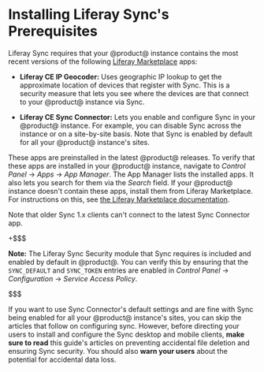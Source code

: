 # Installing Liferay Sync's Prerequisites [](id=installing-liferay-syncs-prerequisites)

Liferay Sync requires that your @product@ instance contains the most recent 
versions of the following 
[Liferay Marketplace](https://web.liferay.com/marketplace) 
apps: 

-   **Liferay CE IP Geocoder:** Uses geographic IP lookup to get the approximate 
    location of devices that register with Sync. This is a security measure that 
    lets you see where the devices are that connect to your @product@ instance 
    via Sync. 

-   **Liferay CE Sync Connector:** Lets you enable and configure Sync in your 
    @product@ instance. For example, you can disable Sync across the instance or 
    on a site-by-site basis. Note that Sync is enabled by default for all your 
    @product@ instance's sites. 

These apps are preinstalled in the latest @product@ releases. To verify that 
these apps are installed in your @product@ instance, navigate to *Control Panel* 
&rarr; *Apps* &rarr; *App Manager*. The App Manager lists the installed apps. 
It also lets you search for them via the *Search* field. If your @product@ 
instance doesn't contain these apps, install them from Liferay Marketplace. 
For instructions on this, see 
[the Liferay Marketplace documentation](/discover/portal/-/knowledge_base/7-1/using-the-liferay-marketplace). 

Note that older Sync 1.x clients can't connect to the latest Sync Connector app. 

+$$$

**Note:** The Liferay Sync Security module that Sync requires is included and 
enabled by default in @product@. You can verify this by ensuring that the 
`SYNC_DEFAULT` and `SYNC_TOKEN` entries are enabled in *Control Panel* &rarr; 
*Configuration* &rarr; *Service Access Policy*. 

$$$

If you want to use Sync Connector's default settings and are fine with Sync 
being enabled for all your @product@ instance's sites, you can skip the articles 
that follow on configuring sync. However, before directing your users to install 
and configure the Sync desktop and mobile clients, **make sure to read** this 
guide's articles on preventing accidental file deletion and ensuring Sync 
security. You should also **warn your users** about the potential for accidental 
data loss. 
